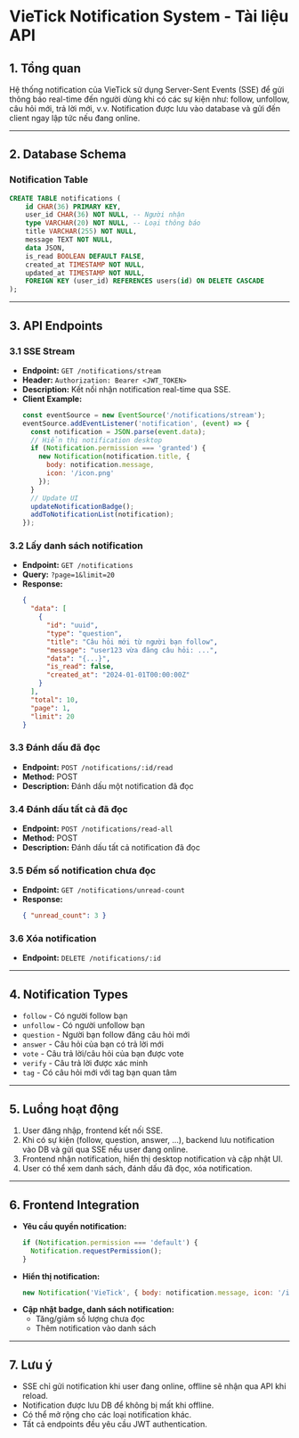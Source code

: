 # VieTick Notification System - Tài liệu API

## 1. Tổng quan

Hệ thống notification của VieTick sử dụng Server-Sent Events (SSE) để gửi thông báo real-time đến người dùng khi có các sự kiện như: follow, unfollow, câu hỏi mới, trả lời mới, v.v. Notification được lưu vào database và gửi đến client ngay lập tức nếu đang online.

---

## 2. Database Schema

### Notification Table
```sql
CREATE TABLE notifications (
    id CHAR(36) PRIMARY KEY,
    user_id CHAR(36) NOT NULL, -- Người nhận
    type VARCHAR(20) NOT NULL, -- Loại thông báo
    title VARCHAR(255) NOT NULL,
    message TEXT NOT NULL,
    data JSON,
    is_read BOOLEAN DEFAULT FALSE,
    created_at TIMESTAMP NOT NULL,
    updated_at TIMESTAMP NOT NULL,
    FOREIGN KEY (user_id) REFERENCES users(id) ON DELETE CASCADE
);
```

---

## 3. API Endpoints

### 3.1 SSE Stream
- **Endpoint:** `GET /notifications/stream`
- **Header:** `Authorization: Bearer <JWT_TOKEN>`
- **Description:** Kết nối nhận notification real-time qua SSE.
- **Client Example:**
  ```javascript
  const eventSource = new EventSource('/notifications/stream');
  eventSource.addEventListener('notification', (event) => {
    const notification = JSON.parse(event.data);
    // Hiển thị notification desktop
    if (Notification.permission === 'granted') {
      new Notification(notification.title, {
        body: notification.message,
        icon: '/icon.png'
      });
    }
    // Update UI
    updateNotificationBadge();
    addToNotificationList(notification);
  });
  ```

### 3.2 Lấy danh sách notification
- **Endpoint:** `GET /notifications`
- **Query:** `?page=1&limit=20`
- **Response:**
  ```json
  {
    "data": [
      {
        "id": "uuid",
        "type": "question",
        "title": "Câu hỏi mới từ người bạn follow",
        "message": "user123 vừa đăng câu hỏi: ...",
        "data": "{...}",
        "is_read": false,
        "created_at": "2024-01-01T00:00:00Z"
      }
    ],
    "total": 10,
    "page": 1,
    "limit": 20
  }
  ```

### 3.3 Đánh dấu đã đọc
- **Endpoint:** `POST /notifications/:id/read`
- **Method:** POST
- **Description:** Đánh dấu một notification đã đọc

### 3.4 Đánh dấu tất cả đã đọc
- **Endpoint:** `POST /notifications/read-all`
- **Method:** POST
- **Description:** Đánh dấu tất cả notification đã đọc

### 3.5 Đếm số notification chưa đọc
- **Endpoint:** `GET /notifications/unread-count`
- **Response:**
  ```json
  { "unread_count": 3 }
  ```

### 3.6 Xóa notification
- **Endpoint:** `DELETE /notifications/:id`

---

## 4. Notification Types
- `follow` - Có người follow bạn
- `unfollow` - Có người unfollow bạn
- `question` - Người bạn follow đăng câu hỏi mới
- `answer` - Câu hỏi của bạn có trả lời mới
- `vote` - Câu trả lời/câu hỏi của bạn được vote
- `verify` - Câu trả lời được xác minh
- `tag` - Có câu hỏi mới với tag bạn quan tâm

---

## 5. Luồng hoạt động
1. User đăng nhập, frontend kết nối SSE.
2. Khi có sự kiện (follow, question, answer, ...), backend lưu notification vào DB và gửi qua SSE nếu user đang online.
3. Frontend nhận notification, hiển thị desktop notification và cập nhật UI.
4. User có thể xem danh sách, đánh dấu đã đọc, xóa notification.

---

## 6. Frontend Integration
- **Yêu cầu quyền notification:**
  ```javascript
  if (Notification.permission === 'default') {
    Notification.requestPermission();
  }
  ```
- **Hiển thị notification:**
  ```javascript
  new Notification('VieTick', { body: notification.message, icon: '/icon.png' });
  ```
- **Cập nhật badge, danh sách notification:**
  - Tăng/giảm số lượng chưa đọc
  - Thêm notification vào danh sách

---

## 7. Lưu ý
- SSE chỉ gửi notification khi user đang online, offline sẽ nhận qua API khi reload.
- Notification được lưu DB để không bị mất khi offline.
- Có thể mở rộng cho các loại notification khác.
- Tất cả endpoints đều yêu cầu JWT authentication.
